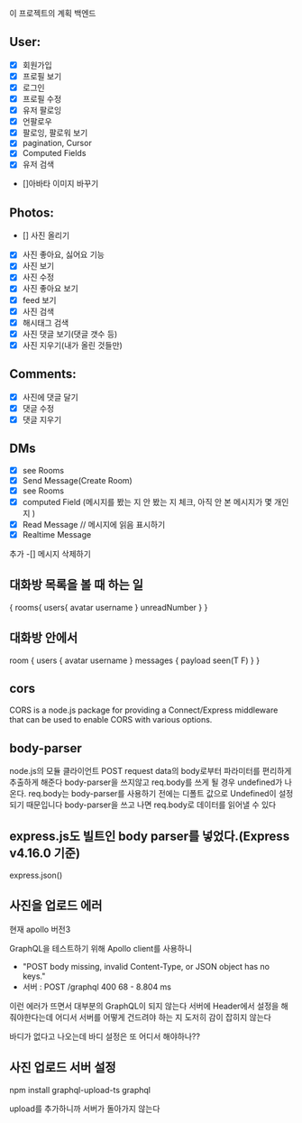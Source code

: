 이 프로젝트의 계획
백엔드

## User:

- [x] 회원가입
- [x] 프로필 보기
- [x] 로그인
- [x] 프로필 수정
- [x] 유저 팔로잉
- [x] 언팔로우
- [x] 팔로잉, 팔로워 보기
- [x] pagination, Cursor
- [x] Computed Fields
- [x] 유저 검색
- []아바타 이미지 바꾸기

## Photos:

- [] 사진 올리기
- [x] 사진 좋아요, 싫어요 기능
- [x] 사진 보기
- [x] 사진 수정
- [x] 사진 좋아요 보기
- [x] feed 보기
- [x] 사진 검색
- [x] 해시태그 검색
- [x] 사진 댓글 보기(댓글 갯수 등)
- [x] 사진 지우기(내가 올린 것들만)

## Comments:

- [x] 사진에 댓글 달기
- [x] 댓글 수정
- [x] 댓글 지우기

## DMs

- [x] see Rooms
- [x] Send Message(Create Room)
- [x] see Rooms
- [x] computed Field (메시지를 봤는 지 안 봤는 지 체크, 아직 안 본 메시지가 몇 개인지 )
- [x] Read Message // 메시지에 읽음 표시하기
- [x] Realtime Message

추가
-[] 메시지 삭제하기

## 대화방 목록을 볼 때 하는 일

{
rooms{
users{
avatar
username
}
unreadNumber
}
}

## 대화방 안에서

room {
users {
avatar
username
}
messages {
payload
seen(T F)
}
}

## cors

CORS is a node.js package for providing a Connect/Express middleware that can be used to enable CORS with various options.

## body-parser

node.js의 모듈
클라이언트 POST request data의 body로부터 파라미터를 편리하게 추출하게 해준다
body-parser을 쓰지않고 req.body를 쓰게 될 경우 undefined가 나온다.
req.body는 body-parser를 사용하기 전에는 디폴트 값으로 Undefined이 설정되기 때문입니다
body-parser을 쓰고 나면 req.body로 데이터를 읽어낼 수 있다

## express.js도 빌트인 body parser를 넣었다.(Express v4.16.0 기준)

express.json()

## 사진을 업로드 에러

현재 apollo 버전3

GraphQL을 테스트하기 위해 Apollo client를 사용하니

- "POST body missing, invalid Content-Type, or JSON object has no keys."
- 서버 : POST /graphql 400 68 - 8.804 ms

이런 에러가 뜨면서 대부분의 GraphQL이 되지 않는다
서버에 Header에서 설정을 해줘야한다는데 어디서 서버를 어떻게 건드려야 하는 지 도저히
감이 잡히지 않는다

바디가 없다고 나오는데 바디 설정은 또 어디서 해야하나??

## 사진 업로드 서버 설정

npm install graphql-upload-ts graphql

upload를 추가하니까 서버가 돌아가지 않는다
